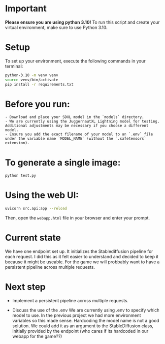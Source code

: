 # Important
**Please ensure you are using python 3.10!**
To run this script and create your virtual environment, make sure to use Python 3.10.

# Setup
To set up your environment, execute the following commands in your terminal:
```bash
python-3.10 -m venv venv
source venv/bin/activate
pip install -r requirements.txt
```

# Before you run:
```
- Download and place your SDXL model in the `models` directory.
- We are currently using the JuggernautXL Lightning model for testing. Additional adjustments may be necessary if you choose a different model.
- Ensure you add the exact filename of your model to an `.env` file under the variable name `MODEL_NAME` (without the `.safetensors` extension).
```

# To generate a single image:
```bash
python test.py
```

# Using the web UI:
```bash
uvicorn src.api:app --reload
```
Then, open the `webapp.html` file in your browser and enter your prompt.

# Current state
We have one endpoint set up.
It initializes the Stablediffusion pipeline for each request.
I did this as it felt easier to understand and decided to keep it because it might be useable.
For the game we will probbably want to have a persistent pipeline across multiple requests.

# Next step
- Implement a persistent pipeline across multiple requests.

- Discuss the use of the .env
We are currently using .env to specify which model to use.
In the previous project we had more environment variables so this made sense.
Hardcoding the model name is not a good solution.
We could add it as an argument to the StableDiffusion class, initially provided by the endpoint (who cares if its hardcoded in our webapp for the game??)